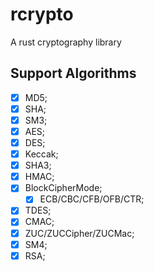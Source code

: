 # rcrypto

A rust cryptography library

## Support Algorithms

- [x] MD5;
- [x] SHA;
- [x] SM3;
- [x] AES;
- [x] DES;
- [x] Keccak;
- [x] SHA3;
- [x] HMAC;
- [x] BlockCipherMode;
  - [x] ECB/CBC/CFB/OFB/CTR;
- [x] TDES;
- [x] CMAC;
- [x] ZUC/ZUCCipher/ZUCMac;
- [x] SM4;
- [x] RSA;
